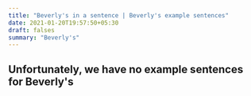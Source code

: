 ```yaml
---
title: "Beverly's in a sentence | Beverly's example sentences"
date: 2021-01-20T19:57:50+05:30
draft: falses
summary: "Beverly's"
---
```

## Unfortunately, we have no example sentences for Beverly's                 
